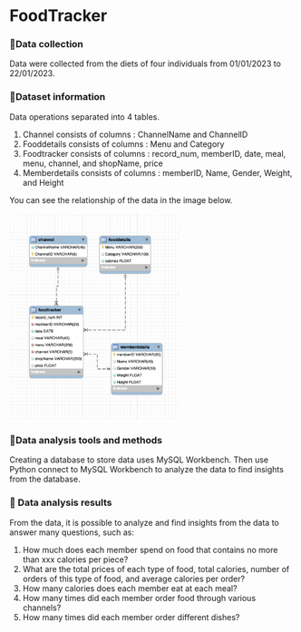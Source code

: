 # FoodTracker


### 💠Data collection
Data were collected from the diets of four individuals from 01/01/2023 to 22/01/2023. 

### 💠Dataset information
Data operations separated into 4 tables.
1. Channel consists of columns : ChannelName and ChannelID
2. Fooddetails consists of columns : Menu and Category
3. Foodtracker consists of columns : record_num, memberID, date, meal, menu, channel, and shopName, price
4. Memberdetails consists of columns : memberID, Name, Gender, Weight, and Height

You can see the relationship of the data in the image below.

<img src="https://github.com/ChawitTe/FoodTracker/blob/main/JTM_database.png" style="width:300px;">

### 💠Data analysis tools and methods
Creating a database to store data uses MySQL Workbench. Then use Python connect to MySQL Workbench to analyze the data to find insights from the database.

### 💠 Data analysis results
From the data, it is possible to analyze and find insights from the data to answer many questions, such as:
1. How much does each member spend on food that contains no more than xxx calories per piece?
2. What are the total prices of each type of food, total calories, number of orders of this type of food, and average calories per order?
3. How many calories does each member eat at each meal?
4. How many times did each member order food through various channels?
5. How many times did each member order different dishes?
